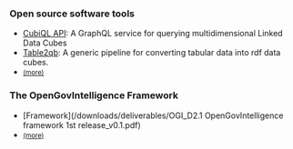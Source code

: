 ### Open source software tools

- [CubiQL API](https://github.com/Swirrl/cubiql): A GraphQL service for querying multidimensional Linked Data Cubes
- [Table2qb](https://github.com/Swirrl/table2qb): A generic pipeline for converting tabular data into rdf data cubes.
- <small><a href="/software">(more)</a></small>

### The OpenGovIntelligence Framework
- [Framework](/downloads/deliverables/OGI_D2.1 OpenGovIntelligence framework 1st release_v0.1.pdf)
- <small><a href="/deliverables">(more)</a></small>
